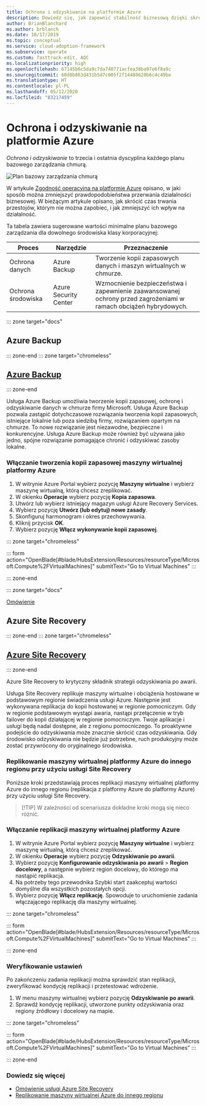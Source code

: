 ```yaml
---
title: Ochrona i odzyskiwanie na platformie Azure
description: Dowiedz się, jak zapewnić stabilność biznesową dzięki skróceniu czasu odzyskiwania i zmniejszeniu prawdopodobieństwa przerwy w działalności.
author: BrianBlanchard
ms.author: brblanch
ms.date: 10/17/2019
ms.topic: conceptual
ms.service: cloud-adoption-framework
ms.subservice: operate
ms.custom: fasttrack-edit, AQC
ms.localizationpriority: high
ms.openlocfilehash: 67145b6c5da9c7da740771acfea38ba97e6f8a9c
ms.sourcegitcommit: 60d8b863d431b5d7c005f2f14488620b6c4c49be
ms.translationtype: HT
ms.contentlocale: pl-PL
ms.lasthandoff: 05/12/2020
ms.locfileid: "83217459"
---
```

<!-- cSpell:ignore siterecovery -->

# <a name="protect-and-recover-in-azure"></a>Ochrona i odzyskiwanie na platformie Azure

_Ochrona i odzyskiwanie_ to trzecia i ostatnia dyscyplina każdego planu bazowego zarządzania chmurą.

![Plan bazowy zarządzania chmurą](../../_images/manage/management-baseline.png)

W artykule [Zgodność operacyjna na platformie Azure](./operational-compliance.md) opisano, w jaki sposób można zmniejszyć prawdopodobieństwa przerwania działalności biznesowej. W bieżącym artykule opisano, jak skrócić czas trwania przestojów, którym nie można zapobiec, i jak zmniejszyć ich wpływ na działalność.

Ta tabela zawiera sugerowane wartości minimalne planu bazowego zarządzania dla dowolnego środowiska klasy korporacyjnej:

| Proces                 | Narzędzie                  | Przeznaczenie                                                                                  |
| ----------------------- | --------------------- | ---------------------------------------------------------------------------------------- |
| Ochrona danych            | Azure Backup          | Tworzenie kopii zapasowych danych i maszyn wirtualnych w chmurze.                                          |
| Ochrona środowiska | Azure Security Center | Wzmocnienie bezpieczeństwa i zapewnienie zaawansowanej ochrony przed zagrożeniami w ramach obciążeń hybrydowych. |

::: zone target="docs"

## <a name="azure-backup"></a>Azure Backup

::: zone-end
::: zone target="chromeless"

## <a name="azure-backup"></a>[Azure Backup](#tab/AzureBackup)

::: zone-end

Usługa Azure Backup umożliwia tworzenie kopii zapasowej, ochronę i odzyskiwanie danych w chmurze firmy Microsoft. Usługa Azure Backup pozwala zastąpić dotychczasowe rozwiązania tworzenia kopii zapasowych, istniejące lokalnie lub poza siedzibą firmy, rozwiązaniem opartym na chmurze. To nowe rozwiązanie jest niezawodne, bezpieczne i konkurencyjne. Usługa Azure Backup może również być używana jako jedno, spójne rozwiązanie pomagające chronić i odzyskiwać zasoby lokalne.

### <a name="enable-backup-for-an-azure-vm"></a>Włączanie tworzenia kopii zapasowej maszyny wirtualnej platformy Azure

1. W witrynie Azure Portal wybierz pozycję **Maszyny wirtualne** i wybierz maszynę wirtualną, którą chcesz zreplikować.
1. W okienku **Operacje** wybierz pozycję **Kopia zapasowa**.
1. Utwórz lub wybierz istniejący magazyn usługi Azure Recovery Services.
1. Wybierz pozycję **Utwórz (lub edytuj) nowe zasady**.
1. Skonfiguruj harmonogram i okres przechowywania.
1. Kliknij przycisk **OK**.
1. Wybierz pozycję **Włącz wykonywanie kopii zapasowej**.

::: zone target="chromeless"

::: form action="OpenBlade[#blade/HubsExtension/Resources/resourceType/Microsoft.Compute%2FVirtualMachines]" submitText="Go to Virtual Machines" :::

::: zone-end

::: zone target="docs"

[Omówienie](https://docs.microsoft.com/azure/backup/backup-overview)

## <a name="azure-site-recovery"></a>Azure Site Recovery

::: zone-end
::: zone target="chromeless"

## <a name="azure-site-recovery"></a>[Azure Site Recovery](#tab/siterecovery)

::: zone-end

Azure Site Recovery to krytyczny składnik strategii odzyskiwania po awarii.

Usługa Site Recovery replikuje maszyny wirtualne i obciążenia hostowane w podstawowym regionie świadczenia usługi Azure. Następnie jest wykonywana replikacja do kopii hostowanej w regionie pomocniczym. Gdy w regionie podstawowym wystąpi awaria, nastąpi przełączenie w tryb failover do kopii działającej w regionie pomocniczym. Twoje aplikacje i usługi będą nadal dostępne, ale z regionu pomocniczego. To proaktywne podejście do odzyskiwania może znacznie skrócić czas odzyskiwania. Gdy środowisko odzyskiwania nie będzie już potrzebne, ruch produkcyjny może zostać przywrócony do oryginalnego środowiska.

### <a name="replicate-an-azure-vm-to-another-region-with-site-recovery"></a>Replikowanie maszyny wirtualnej platformy Azure do innego regionu przy użyciu usługi Site Recovery

Poniższe kroki przedstawiają proces replikacji maszyny wirtualnej platformy Azure do innego regionu (replikacja z platformy Azure do platformy Azure) przy użyciu usługi Site Recovery.
>
> [!TIP]
> W zależności od scenariusza dokładne kroki mogą się nieco różnić.
>

### <a name="enable-replication-for-the-azure-vm"></a>Włączanie replikacji maszyny wirtualnej platformy Azure

1. W witrynie Azure Portal wybierz pozycję **Maszyny wirtualne** i wybierz maszynę wirtualną, którą chcesz zreplikować.
1. W okienku **Operacje** wybierz pozycję **Odzyskiwanie po awarii**.
1. Wybierz pozycję **Konfigurowanie odzyskiwania po awarii** > **Region docelowy**, a następnie wybierz region docelowy, do którego ma nastąpić replikacja.
1. Na potrzeby tego przewodnika Szybki start zaakceptuj wartości domyślne dla wszystkich pozostałych opcji.
1. Wybierz pozycję **Włącz replikację**. Spowoduje to uruchomienie zadania włączającego replikację dla maszyny wirtualnej.

::: zone target="chromeless"

::: form action="OpenBlade[#blade/HubsExtension/Resources/resourceType/Microsoft.Compute%2FVirtualMachines]" submitText="Go to Virtual Machines" :::

::: zone-end

### <a name="verify-settings"></a>Weryfikowanie ustawień

Po zakończeniu zadania replikacji można sprawdzić stan replikacji, zweryfikować kondycję replikacji i przetestować wdrożenie.

1. W menu maszyny wirtualnej wybierz pozycję **Odzyskiwanie po awarii**.
1. Sprawdź kondycję replikacji, utworzone punkty odzyskiwania oraz regiony źródłowy i docelowy na mapie.

::: zone target="chromeless"

::: form action="OpenBlade[#blade/HubsExtension/Resources/resourceType/Microsoft.Compute%2FVirtualMachines]" submitText="Go to Virtual Machines" :::

::: zone-end

### <a name="learn-more"></a>Dowiedz się więcej

- [Omówienie usługi Azure Site Recovery](https://docs.microsoft.com/azure/site-recovery/site-recovery-overview)
- [Replikowanie maszyny wirtualnej Azure do innego regionu](https://docs.microsoft.com/azure/site-recovery/azure-to-azure-quickstart)
